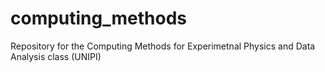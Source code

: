 # computing_methods
Repository for the Computing Methods for Experimetnal Physics and Data Analysis class (UNIPI)
